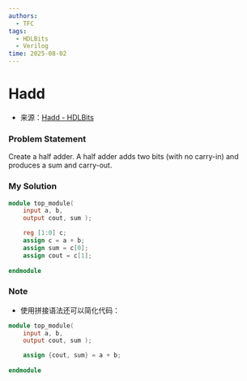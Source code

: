 ```yaml
---
authors:
  - TFC
tags:
  - HDLBits
  - Verilog
time: 2025-08-02
---
```


# Hadd
- 来源：[Hadd - HDLBits](https://hdlbits.01xz.net/wiki/Hadd)

### Problem Statement
Create a half adder. A half adder adds two bits (with no carry-in) and produces a sum and carry-out.

### My Solution

```Verilog
module top_module( 
    input a, b,
    output cout, sum );

    reg [1:0] c;
    assign c = a + b;
    assign sum = c[0];
    assign cout = c[1];
    
endmodule
```

### Note
- 使用拼接语法还可以简化代码：
```Verilog
module top_module( 
    input a, b,
    output cout, sum );

    assign {cout, sum} = a + b;
    
endmodule
```